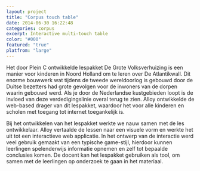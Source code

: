 ```yaml
---
layout: project
title: "Corpus touch table"
date: 2014-06-30 16:22:48
categories: corpus
excerpt: Interactive multi-touch table
color: "#000"
featured: "true"
platfrom: "large"
---
```

Het door Plein C ontwikkelde lespakket De Grote Volksverhuizing is een manier voor kinderen in Noord Holland om te leren over De Atlantikwall. Dit enorme bouwwerk wat tijdens de tweede wereldoorlog is gebouwd door de Duitse bezetters had grote gevolgen voor de inwoners van de dorpen waarin gebouwd werd. Als je door de Nederlandse kustgebieden loopt is de invloed van deze verdedigingslinie overal terug te zien. Alloy ontwikkelde de web-based drager van dit lespakket, waardoor het voor alle kinderen en scholen met toegang tot internet toegankelijk is.

Bij het ontwikkelen van het lespakket werkte we nauw samen met de les ontwikkelaar. Alloy vertaalde de lessen naar een visuele vorm en werkte het uit tot een interactieve web applicatie. In het ontwerp van de interactie werd veel gebruik gemaakt van een typische game-stijl, hierdoor kunnen leerlingen spelenderwijs informatie opnemen en zelf tot bepaalde conclusies komen. De docent kan het lespakket gebruiken als tool, om samen met de leerlingen op onderzoek te gaan in het materiaal.
